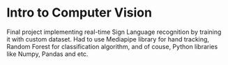 # Intro to Computer Vision

Final project implementing real-time Sign Language recognition by training it with custom dataset. Had to use Mediapipe library for hand tracking, Random Forest for classification algorithm, and of couse, Python libraries like Numpy, Pandas and etc.
